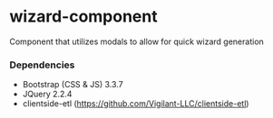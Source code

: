 # wizard-component
Component that utilizes modals to allow for quick wizard generation

### Dependencies
* Bootstrap (CSS & JS) 3.3.7
* JQuery 2.2.4
* clientside-etl (https://github.com/Vigilant-LLC/clientside-etl)
